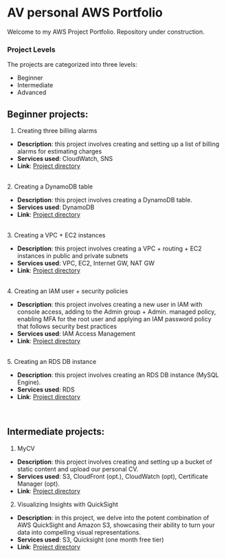 # AV personal AWS Portfolio
Welcome to my AWS Project Portfolio. Repository under construction.
### Project Levels
The projects are categorized into three levels:
* Beginner
* Intermediate
* Advanced

## Beginner projects:

1. Creating three billing alarms
   
  - **Description**: this project involves creating and setting up a list of billing alarms for estimating charges
  - **Services used**: CloudWatch, SNS
  - **Link**: [Project directory](https://github.com/valerokucloud/aws_portfolio/blob/main/Beginner/1.%20Create%203%20alarms/3alarms.md)

<br>
2. Creating a DynamoDB table
  
  - **Description**: this project involves creating a DynamoDB table.
  - **Services used**: DynamoDB
  - **Link**: [Project directory](https://github.com/valerokucloud/aws_portfolio/blob/main/Beginner/2.%20Creating%20a%20DynamoDB%20table/ddb.md)

<br>
3. Creating a VPC + EC2 instances
  
  - **Description**: this project involves creating a VPC + routing + EC2 instances in public and private subnets
  - **Services used**: VPC, EC2, Internet GW, NAT GW
  - **Link**: [Project directory](https://github.com/valerokucloud/aws_portfolio/blob/main/Beginner/3.%20Creating%20a%20VPC%20%2B%20EC2%20instances/vpc%2Bec2.md)

<br>
4. Creating an IAM user + security policies
  
  - **Description**: this project involves creating a new user in IAM with console access, adding to the Admin group + Admin. managed policy, enabling MFA for the root user and applying an IAM password policy that follows security best practices
  - **Services used**: IAM Access Management
  - **Link**: [Project directory](https://github.com/valerokucloud/aws_portfolio/blob/main/Beginner/4.%20Creating%20an%20IAM%20user%20%2B%20security%20policies/4.%20IAM%20user.md)

<br>
5. Creating an RDS DB instance
  
  - **Description**: this project involves creating an RDS DB instance (MySQL Engine).
  - **Services used**: RDS
  - **Link**: [Project directory](https://github.com/valerokucloud/aws_portfolio/tree/main/Beginner/5.%20Creating%20an%20RDS%20DB%20instance)

<br>

## Intermediate projects:

1. MyCV
  
  - **Description**: this project involves creating and setting up a bucket of static content and upload our personal CV.
  - **Services used**: S3, CloudFront (opt.), CloudWatch (opt), Certificate Manager (opt).
  - **Link**: [Project directory](https://github.com/valerokucloud/aws_portfolio/blob/main/Intermediate/1.%20MyCV/MyCV.md)

2. Visualizing Insights with QuickSight
  
  - **Description**: in this project, we delve into the potent combination of AWS QuickSight and Amazon S3, showcasing their ability to turn your data into compelling visual representations.
  - **Services used**: S3, Quicksight (one month free tier)
  - **Link**: [Project directory](https://github.com/valerokucloud/aws_portfolio/blob/main/Intermediate/2.%20Visualizing%20Insights%20with%20QuickSight/Visualizing%20insights%20with%20Quicksight.md)

